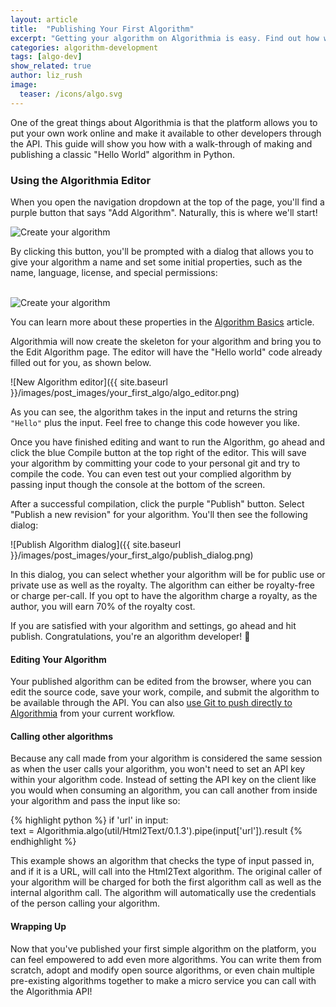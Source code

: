 ```yaml
---
layout: article
title:  "Publishing Your First Algorithm"
excerpt: "Getting your algorithm on Algorithmia is easy. Find out how with this tutorial."
categories: algorithm-development
tags: [algo-dev]
show_related: true
author: liz_rush
image:
  teaser: /icons/algo.svg
---
```


One of the great things about Algorithmia is that the platform allows you to put your own work online and make it available to other developers through the API. This guide will show you how with a walk-through of making and publishing a classic "Hello World" algorithm in Python.

### Using the Algorithmia Editor

When you open the navigation dropdown at the top of the page, you'll find a purple button that says "Add Algorithm". Naturally, this is where we'll start! 

<img src="{{ site.baseurl }}/images/post_images/your_first_algo/add_algorithm.png" alt="Create your algorithm" class="screenshot img-md">

By clicking this button, you'll be prompted with a dialog that allows you to give your algorithm a name and set some initial properties, such as the name, language, license, and special permissions:

<br>
<img src="{{ site.baseurl }}/images/post_images/model_hosting/create_new_alg_python3.png" alt="Create your algorithm" class="screenshot img-sm">

You can learn more about these properties in the [Algorithm Basics](/basics/algorithm_basics/) article.

Algorithmia will now create the skeleton for your algorithm and bring you to the Edit Algorithm page. The editor will have the "Hello world" code already filled out for you, as shown below.

![New Algorithm editor]({{ site.baseurl }}/images/post_images/your_first_algo/algo_editor.png)

As you can see, the algorithm takes in the input and returns the string `"Hello"` plus the input. Feel free to change this code however you like.

Once you have finished editing and want to run the Algorithm, go ahead and click the blue Compile button at the top right of the editor. This will save your algorithm by committing your code to your personal git and try to compile the code. You can even test out your complied algorithm by passing input though the console at the bottom of the screen. 

After a successful compilation, click the purple "Publish" button. Select "Publish a new revision" for your algorithm. You'll then see the following dialog:

![Publish Algorithm dialog]({{ site.baseurl }}/images/post_images/your_first_algo/publish_dialog.png)

In this dialog, you can select whether your algorithm will be for public use or private use as well as the royalty. The algorithm can either be royalty-free or charge per-call. If you opt to have the algorithm charge a royalty, as the author, you will earn 70% of the royalty cost.

If you are satisfied with your algorithm and settings, go ahead and hit publish. Congratulations, you're an algorithm developer! :tada:

#### Editing Your Algorithm

Your published algorithm can be edited from the browser, where you can edit the source code, save your work, compile, and submit the algorithm to be available through the API.
You can also <a href="{{ site.baseurl }}/algorithm-development/git-support/">use Git to push directly to Algorithmia</a> from your current workflow.

#### Calling other algorithms

Because any call made from your algorithm is considered the same session as when the user calls your algorithm, you won't need to set an API key within your algorithm code. Instead of setting the API key on the client like you would when consuming an algorithm, you can call another from inside your algorithm and pass the input like so:

{% highlight python %}
if 'url' in input:      
  text = Algorithmia.algo(util/Html2Text/0.1.3').pipe(input['url']).result
{% endhighlight %}

This example shows an algorithm that checks the type of input passed in, and if it is a URL, will call into the Html2Text algorithm. The original caller of your algorithm will be charged for both the first algorithm call as well as the internal algorithm call. The algorithm will automatically use the credentials of the person calling your algorithm.

#### Wrapping Up

Now that you've published your first simple algorithm on the platform, you can feel empowered to add even more algorithms. You can write them from scratch, adopt and modify open source algorithms, or even chain multiple pre-existing algorithms together to make a micro service you can call with the Algorithmia API! 

